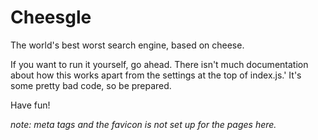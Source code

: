 # Cheesgle
The world's best worst search engine, based on cheese.

If you want to run it yourself, go ahead. There isn't much documentation about how this works apart from the settings at the top of index.js.'
It's some pretty bad code, so be prepared.

Have fun!

*note: meta tags and the favicon is not set up for the pages here.*
